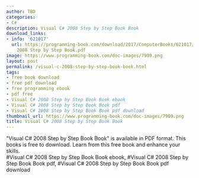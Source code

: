 ```yaml
---
author: TBD
categories:
- C#
description: Visual C# 2008 Step by Step Book Book
download_links:
- info: '621017'
  url: https://programming-book.com/download/2017/ComputerBooks/621017/Visual C-sharp
    2008 Step by Step Book.pdf
image: https://www.programming-book.com/doc-images/7909.png
layout: post
permalink: /visual-c-2008-step-by-step-book-book.html
tags:
- free book download
- free pdf download
- free programming ebook
- pdf free
- Visual C# 2008 Step by Step Book Book ebook
- Visual C# 2008 Step by Step Book Book pdf
- Visual C# 2008 Step by Step Book Book pdf download
thumbnail_url: https://www.programming-book.com/doc-images/7909.png
title: Visual C# 2008 Step by Step Book Book
---
```


 
<div class="item-desc text-justify">
  "Visual C# 2008 Step by Step Book Book" is available in PDF format. This books is free to download. Learn from this free book and enhance your skills.
  <br>
  #Visual C# 2008 Step by Step Book Book ebook, #Visual C# 2008 Step by Step Book Book pdf, #Visual C# 2008 Step by Step Book Book pdf download
</div>